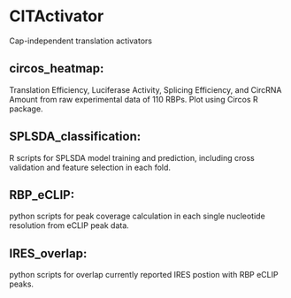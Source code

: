 # CITActivator
Cap-independent translation activators

## circos_heatmap:
Translation Efficiency, Luciferase Activity, Splicing Efficiency, and CircRNA Amount from raw experimental data of 110 RBPs. Plot using Circos R package.

## SPLSDA_classification:
R scripts for SPLSDA model training and prediction, including cross validation and feature selection in each fold.

## RBP_eCLIP:
python scripts for peak coverage calculation in each single nucleotide resolution from eCLIP peak data.

## IRES_overlap:
python scripts for overlap currently reported IRES postion with RBP eCLIP peaks.
